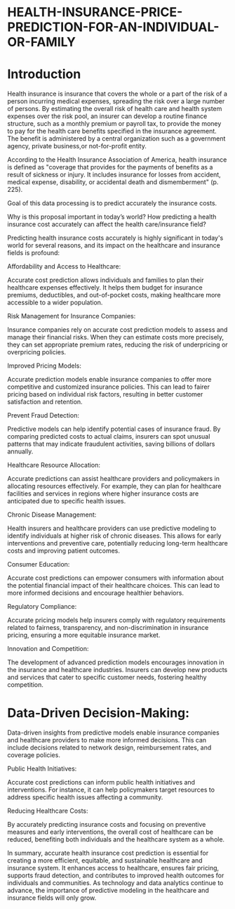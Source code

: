 # HEALTH-INSURANCE-PRICE-PREDICTION-FOR-AN-INDIVIDUAL-OR-FAMILY
# Introduction
Health insurance is insurance that covers the whole or a part of the risk of a person incurring medical expenses, spreading the risk over a large number of persons. By estimating the overall risk of health care and health system expenses over the risk pool, an insurer can develop a routine finance structure, such as a monthly premium or payroll tax, to provide the money to pay for the health care benefits specified in the insurance agreement. The benefit is administered by a central organization such as a government agency, private business,or not-for-profit entity.

According to the Health Insurance Association of America, health insurance is defined as "coverage that provides for the payments of benefits as a result of sickness or injury. It includes insurance for losses from accident, medical expense, disability, or accidental death and dismemberment" (p. 225).

Goal of this data processing is to predict accurately the insurance costs.

Why is this proposal important in today’s world? How predicting a health insurance cost accurately can affect the health care/insurance field?

Predicting health insurance costs accurately is highly significant in today's world for several reasons, and its impact on the healthcare and insurance fields is profound:

Affordability and Access to Healthcare:

Accurate cost prediction allows individuals and families to plan their healthcare expenses effectively. It helps them budget for insurance premiums, deductibles, and out-of-pocket costs, making healthcare more accessible to a wider population.

Risk Management for Insurance Companies:

Insurance companies rely on accurate cost prediction models to assess and manage their financial risks. When they can estimate costs more precisely, they can set appropriate premium rates, reducing the risk of underpricing or overpricing policies.

Improved Pricing Models:

Accurate prediction models enable insurance companies to offer more competitive and customized insurance policies. This can lead to fairer pricing based on individual risk factors, resulting in better customer satisfaction and retention.

Prevent Fraud Detection:

Predictive models can help identify potential cases of insurance fraud. By comparing predicted costs to actual claims, insurers can spot unusual patterns that may indicate fraudulent activities, saving billions of dollars annually.

Healthcare Resource Allocation:

Accurate predictions can assist healthcare providers and policymakers in allocating resources effectively. For example, they can plan for healthcare facilities and services in regions where higher insurance costs are anticipated due to specific health issues.

Chronic Disease Management:

Health insurers and healthcare providers can use predictive modeling to identify individuals at higher risk of chronic diseases. This allows for early interventions and preventive care, potentially reducing long-term healthcare costs and improving patient outcomes.

Consumer Education:

Accurate cost predictions can empower consumers with information about the potential financial impact of their healthcare choices. This can lead to more informed decisions and encourage healthier behaviors.

Regulatory Compliance:

Accurate pricing models help insurers comply with regulatory requirements related to fairness, transparency, and non-discrimination in insurance pricing, ensuring a more equitable insurance market.

Innovation and Competition:

The development of advanced prediction models encourages innovation in the insurance and healthcare industries. Insurers can develop new products and services that cater to specific customer needs, fostering healthy competition.

# Data-Driven Decision-Making:

Data-driven insights from predictive models enable insurance companies and healthcare providers to make more informed decisions. This can include decisions related to network design, reimbursement rates, and coverage policies.

Public Health Initiatives:

Accurate cost predictions can inform public health initiatives and interventions. For instance, it can help policymakers target resources to address specific health issues affecting a community.

Reducing Healthcare Costs:

By accurately predicting insurance costs and focusing on preventive measures and early interventions, the overall cost of healthcare can be reduced, benefiting both individuals and the healthcare system as a whole.

In summary, accurate health insurance cost prediction is essential for creating a more efficient, equitable, and sustainable healthcare and insurance system. It enhances access to healthcare, ensures fair pricing, supports fraud detection, and contributes to improved health outcomes for individuals and communities. As technology and data analytics continue to advance, the importance of predictive modeling in the healthcare and insurance fields will only grow.
